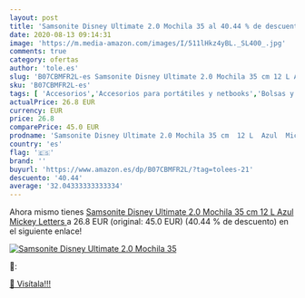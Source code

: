 ```yaml
---
layout: post
title: 'Samsonite Disney Ultimate 2.0 Mochila 35 al 40.44 % de descuento'
date: 2020-08-13 09:14:31
image: 'https://m.media-amazon.com/images/I/511lHkz4yBL._SL400_.jpg'
comments: true
category: ofertas
author: 'tole.es'
slug: 'B07CBMFR2L-es Samsonite Disney Ultimate 2.0 Mochila 35 cm 12 L Azul...'
sku: 'B07CBMFR2L-es'
tags: [ 'Accesorios','Accesorios para portátiles y netbooks','Bolsas y fundas para portátiles y netbooks','Bolígrafos, lápices y útiles de escritura','Equipaje','Informática','Mochilas','Mochilas para portátiles y netbooks','Mochilas tipo casual','Oficina y papelería','Rotuladores permanentes','Rotuladores y subrayadores','mochila', ]
actualPrice: 26.8 EUR
currency: EUR
price: 26.8
comparePrice: 45.0 EUR
prodname: 'Samsonite Disney Ultimate 2.0 Mochila 35 cm  12 L  Azul  Mickey Letters '
country: 'es'
flag: '🇪🇸'
brand: ''
buyurl: 'https://www.amazon.es/dp/B07CBMFR2L/?tag=tolees-21'
descuento: '40.44'
average: '32.04333333333334'
---
```


Ahora mismo tienes [Samsonite Disney Ultimate 2.0 Mochila 35 cm  12 L  Azul  Mickey Letters ](https://www.amazon.es/dp/B07CBMFR2L/?tag=tolees-21) a 26.8 EUR (original: 45.0 EUR) (40.44 %  de descuento) en el siguiente enlace!

[![Samsonite Disney Ultimate 2.0 Mochila 35](https://m.media-amazon.com/images/I/511lHkz4yBL._SL400_.jpg)](https://www.amazon.es/dp/B07CBMFR2L/?tag=tolees-21)

🔎:


[🛒 Visítala!!!](https://www.amazon.es/dp/B07CBMFR2L/?tag=tolees-21)
